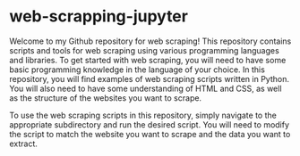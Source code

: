 # web-scrapping-jupyter

Welcome to my Github repository for web scraping! This repository contains scripts and tools for web scraping using various programming languages and libraries. To get started with web scraping, you will need to have some basic programming knowledge in the language of your choice. In this repository, you will find examples of web scraping scripts written in Python. You will also need to have some understanding of HTML and CSS, as well as the structure of the websites you want to scrape.

To use the web scraping scripts in this repository, simply navigate to the appropriate subdirectory and run the desired script. You will need to modify the script to match the website you want to scrape and the data you want to extract.
